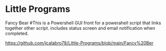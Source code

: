 # Little Programs


Fancy Bear
#This is a Powershell GUI front for a powerahell script that links together other script. includes status screen and email notification when completed.

https://github.com/jcalabro78/Little-Programs/blob/main/Fancy%20Ber


